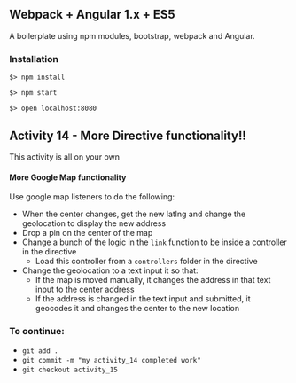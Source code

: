 ## Webpack + Angular 1.x + ES5

A boilerplate using npm modules, bootstrap, webpack and Angular.

### Installation

`$> npm install`

`$> npm start`

`$> open localhost:8080`

## Activity 14 - More Directive functionality!!

This activity is all on your own

#### More Google Map functionality

Use google map listeners to do the following:

* When the center changes, get the new latlng and change the geolocation to display the new address
* Drop a pin on the center of the map
* Change a bunch of the logic in the `link` function to be inside a controller in the directive
  * Load this controller from a `controllers` folder in the directive
* Change the geolocation to a text input it so that:
  * If the map is moved manually, it changes the address in that text input to the center address
  * If the address is changed in the text input and submitted, it geocodes it and changes the center to the new location

### To continue:

* `git add .`
* `git commit -m "my activity_14 completed work"`
* `git checkout activity_15`



